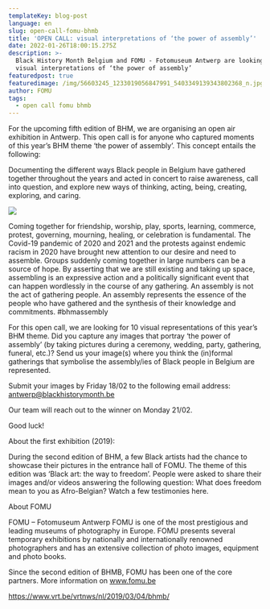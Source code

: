 ```yaml
---
templateKey: blog-post
language: en
slug: open-call-fomu-bhmb
title: 'OPEN CALL: visual interpretations of ‘the power of assembly’'
date: 2022-01-26T18:00:15.275Z
description: >-
  Black History Month Belgium and FOMU - Fotomuseum Antwerp are looking for your
  visual interpretations of ‘the power of assembly’
featuredpost: true
featuredimage: /img/56603245_1233019056847991_5403349139343802368_n.jpg
author: FOMU
tags:
  - open call fomu bhmb
---
```

For the upcoming fifth edition of BHM, we are organising an open air exhibition in Antwerp. This open call is for anyone who captured moments of this year’s BHM theme ‘the power of assembly’. This concept entails the following: 

Documenting the different ways Black people in Belgium have gathered together throughout the years and acted in concert to raise awareness, call into question, and explore new ways of thinking, acting, being, creating, exploring, and caring.

![](/img/56603245_1233019056847991_5403349139343802368_n.jpg)

 Coming together for friendship, worship, play, sports, learning, commerce, protest, governing, mourning, healing, or celebration is fundamental. The Covid-19 pandemic of 2020 and 2021 and the protests against endemic racism in 2020 have brought new attention to our desire and need to assemble. Groups suddenly coming together in large numbers can be a source of hope. By asserting that we are still existing and taking up space, assembling is an expressive action and a politically significant event that can happen wordlessly in the course of any gathering. An assembly is not the act of gathering people. An assembly represents the essence of the people who have gathered and the synthesis of their knowledge and commitments. #bhmassembly

For this open call, we are looking for 10 visual representations of this year’s BHM theme. Did you capture any images that portray ‘the power of assembly’ (by taking pictures during a ceremony, wedding, party, gathering, funeral, etc.)? Send us your image(s) where you think the (in)formal gatherings that symbolise the assembly/ies of Black people in Belgium are represented. 

Submit your images by Friday 18/02 to the following email address: antwerp@blackhistorymonth.be

Our team will reach out to the winner on Monday 21/02. 

Good luck! 

About the first exhibition (2019): 

During the second edition of BHM, a few Black artists had the chance to showcase their pictures in the entrance hall of FOMU. The theme of this edition was ‘Black art: the way to freedom’. People were asked to share their images and/or videos answering the following question: What does freedom mean to you as Afro-Belgian? Watch a few testimonies here.  

About FOMU

FOMU – Fotomuseum Antwerp FOMU is one of the most prestigious and leading museums of photography in Europe. FOMU presents several temporary exhibitions by nationally and internationally renowned photographers and has an extensive collection of photo images, equipment and photo books. 

Since the second edition of BHMB, FOMU has been one of the core partners. More information on www.fomu.be

<https://www.vrt.be/vrtnws/nl/2019/03/04/bhmb/>

